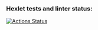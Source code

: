 ### Hexlet tests and linter status:
[![Actions Status](https://github.com/Alexey-creator/qa-engineer-project-85/actions/workflows/hexlet-check.yml/badge.svg)](https://github.com/Alexey-creator/qa-engineer-project-85/actions)